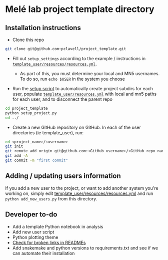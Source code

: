 # Melé lab project template directory


## Installation instructions

* Clone this repo

```bash
git clone git@github.com:pclavell/project_template.git
```

* Fill out `setup_settings` according to the example / instructions in [`template_user/resources/resources.yml`](template_user/resources/resources.yml).
  - As part of this, you must determine your local and MN5 usernames. To do so, run `echo $USER` in the system you choose


* Run the [setup script](setup_project.py) to automatically create project subdirs for each user, populate [`template_user/resources.yml`](template_user/resources/resources.yml) with local and mn5 paths for each user, and to disconnect the parent repo

```bash
cd project_template
python setup_project.py
cd ../
```

* Create a new GitHub repository on GitHub. In each of the user directories (ie template_user), run:
```bash
cd <project_name>/<username>
git init
git remote add origin git@github.com:<GitHub username>/<GitHub repo name>.git
git add -A
git commit -m "first commit"
```


## Adding / updating users information

If you add a new user to the project, or want to add another system you're working on,
simply edit [template_user/resources/resources.yml](template_user/resources/resources.yml) and run `python add_new_users.py` from this directory.

<!-- ## Other rules
* Do not remove [template_user](template_user), as it will be used to generate new users if need be -->

## Developer to-do

* Add a template Python notebook in analysis
* Add new user script
* Python plotting theme
* [Check for broken links in READMEs](https://github.com/tcort/github-action-markdown-link-check)
* Add snakemake and python versions to requirements.txt and see if we can automate their installation
